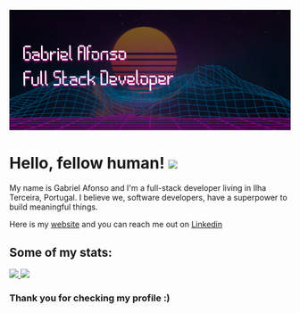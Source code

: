 [![Header](https://github.com/gabrielprrd/gabrielprrd/blob/master/github-header.png)](https://gabrielprrd.github.io/)


# Hello, fellow human! <img src="https://raw.githubusercontent.com/MartinHeinz/MartinHeinz/master/wave.gif" width="30px">

My name is Gabriel Afonso and I'm a full-stack developer living in Ilha Terceira, Portugal. I believe we, software developers, have a superpower to build meaningful things.

Here is my <a href="https://gabrielprrd.github.io/">website</a> and you can reach me out on <a href=https://www.linkedin.com/in/gabrielprrd>Linkedin</a>

## Some of my stats:

<a href="https://github.com/anuraghazra/github-readme-stats">
  <img src="https://github-readme-stats.vercel.app/api/?username=gabrielprrd&theme=dracula&show_icons=true" />
</a>
<a href="https://github.com/anuraghazra/github-readme-stats">
  <img src="https://github-readme-stats.vercel.app/api/top-langs/?username=gabrielprrd&layout=compact" />
</a>

### Thank you for checking my profile :)
